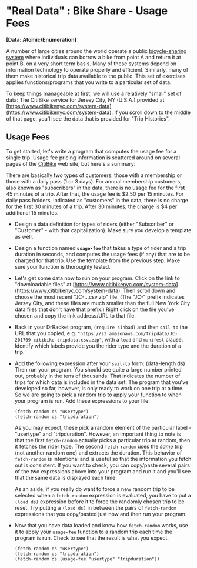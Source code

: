 # "Real Data" : Bike Share - Usage Fees
**[Data: Atomic/Enumeration]**

A number of large cities around the world operate a public [bicycle-sharing system](https://en.wikipedia.org/wiki/Bicycle-sharing_system) where individuals can borrow a bike from point A and return it at point B, on a very short term basis. Many of these systems depend on information technology to operate properly and efficient. Similarly, many of them make historical trip data available to the public. This set of exercises applies functions/programs that you write to a particular set of data.

To keep things manageable at first, we will use a relatively "small" set of data: The CitiBike service for Jersey City, NY (U.S.A.) provided at [https://www.citibikenyc.com/system-data](https://www.citibikenyc.com/system-data). If you scroll down to the middle of that page, you'll see the data that is provided for "Trip Histories".


## Usage Fees

To get started, let's write a program that computes the usage fee for a single trip. Usage fee pricing information is scattered around on several pages of the [CitiBike](https://www.citibikenyc.com/pricing) web site, but here's a summary:

There are basically two types of customers: those with a membership or those with a daily pass (1 or 3 days). For annual membership customers, also known as "subscribers" in the data, there is no usage fee for the first 45 minutes of a trip. After that, the usage fee is $2.50 per 15 minutes. For daily pass holders, indicated as "customers" in the data, there is no charge for the first 30 minutes of a trip. After 30 minutes, the charge is $4 per additional 15 minutes.

* Design a data definition for types of riders (either "Subscriber" or "Customer" - with that capitalization). Make sure you develop a template as well.

* Design a function named **`usage-fee`** that takes a type of rider and a trip duration in seconds, and computes the usage fees (if any) that are to be charged for that trip. Use the template from the previous step. Make sure your function is thoroughly tested.

* Let's get some data now to run on your program. Click on the link to "downloadable files" at [https://www.citibikenyc.com/system-data](https://www.citibikenyc.com/system-data). Then scroll down and choose the most recent "JC-...csv.zip" file. (The "JC-" prefix indicates Jersey City, and these files are much smaller than the full New York City data files that don't have that prefix.) Right click on the file you've chosen and copy the link address/URL to that file. 

* Back in your DrRacket program, `(require sinbad)` and then `sail-to` the URL that you copied, e.g. `"https://s3.amazonaws.com/tripdata/JC-201709-citibike-tripdata.csv.zip"`, with a `load` and `manifest` clause. Identify which labels provide you the rider type and the duration of a trip.

* Add the following expression after your `sail-to` form:
      (data-length ds)
  Then run your program. You should see quite a large number printed out, probably in the tens of thousands. That indicates the number of trips for which data is included in the data set. The program that you've developed so far, however, is only ready to work on one trip at a time. So we are going to pick a random trip to apply your function to when your program is run. Add these expressions to your file:
  
      (fetch-random ds "usertype")
      (fetch-random ds "tripduration")
      
  As you may expect, these pick a random element of the particular label - "usertype" and "tripduration". However, an important thing to note is that the first `fetch-random` actually picks a particular trip at random, then it fetches the rider type. The second `fetch-random` uses the *same* trip (not another random one) and extracts the duration. This behavior of `fetch-random` is intentional and is useful so that the information you fetch out is consistent. If you want to check, you can copy/paste several pairs of the two expressions above into your program and run it and you'll see that the same data is displayed each time.
  
  As an aside, if you really do want to force a new random trip to be selected when a `fetch-random` expression is evaluated, you have to put a `(load ds)` expression before it to force the randomly chosen trip to be reset. Try putting a `(load ds)` in between the pairs of `fetch-random` expressions that you copy/pasted just now and then run your program.
  
* Now that you have data loaded and know how `fetch-random` works, use it to apply your `usage-fee` function to a random trip each time the program is run. Check to see that the result is what you expect.
  
      (fetch-random ds "usertype")
      (fetch-random ds "tripduration")
      (fetch-random ds (usage-fee "usertype" "tripduration"))

